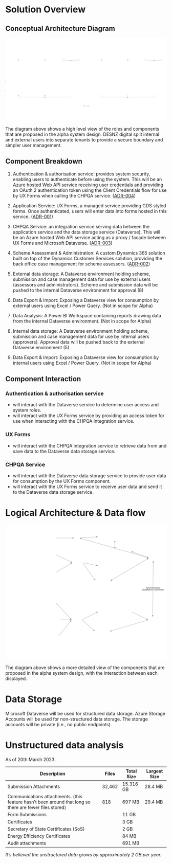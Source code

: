 # Solution Overview

## Conceptual Architecture Diagram

![Conceptual Architecture](./Images/Alpha_%20Proposed%20To-Be%20Conceptual%20Architecture%20v2.svg)

The diagram above shows a high level view of the roles and components that are proposed in the alpha system design. DESNZ digital split internal and external users into separate tenants to provide a secure boundary and simpler user management.

## Component Breakdown

1. Authentication & authorisation service: provides system security, enabling users to authenticate before using the system. This will be an Azure hosted Web API service receiving user credentials and providing an OAuth 2 authentication token using the Client Credentials flow for use by UX Forms when calling the CHPQA service. ([ADR-004](6_decisions_adr_004.md))

2. Application Service: UX Forms, a managed service providing GDS styled forms. Once authenticated, users will enter data into forms hosted in this service. ([ADR-001](./6_decisions_adr_001.md))

3. CHPQA Service: an integration service serving data between the application service and the data storage service (Dataverse). This will be an Azure hosted Web API service acting as a proxy / facade between UX Forms and Microsoft Dataverse. ([ADR-003](6_decisions_adr_003.md))

4. Scheme Assessment & Administration: A custom Dynamics 365 solution built on top of the Dynamics Customer Services solution, providing the back office case management for scheme assessors. ([ADR-002](./6_decisions_adr_002.md))

5. External data storage: A Dataverse environment holding scheme, submission and case management data for use by external users (assessors and administrators). Scheme and submission data will be pushed to the internal Dataverse environment for approval (8)

6. Data Export & Import: Exposing a Dataverse view for consumption by external users using Excel / Power Query. (Not in scope for Alpha)

7. Data Analysis: A Power BI Workspace containing reports drawing data from the internal Dataverse environment. (Not in scope for Alpha)

8. Internal data storage: A Dataverse environment holding scheme, submission and case management data for use by internal users (approvers). Approval data will be pushed back to the external Dataverse environment (5)

9. Data Export & Import: Exposing a Dataverse view for consumption by internal users using Excel / Power Query. (Not in scope for Alpha)

## Component Interaction

### Authentication & authorisation service
- will interact with the Dataverse service to determine user access and system roles.
- will interact with the UX Forms service by providing an access token for use when interacting with the CHPQA integration service.

### UX Forms
- will interact with the CHPQA integration service to retrieve data from and save data to the Dataverse data storage service.

### CHPQA Service
- will interact with the Dataverse data storage service to provide user data for consumption by the UX Forms component.
- will interact with the UX Forms service to receive user data and send it to the Dataverse data storage service.

# Logical Architecture & Data flow

![Logical Architecture](./Images/Alpha_%20Proposed%20To-Be%20Logical%20Architecture%20v2.svg)

The diagram above shows a more detailed view of the components that are proposed in the alpha system design, with the interaction between each displayed.

# Data Storage

Microsoft Dataverse will be used for structured data storage. Azure Storage Accounts will be used for non-structured data storage. The storage accounts will be private (i.e., no public endpoints).

# Unstructured data analysis

As of 20th March 2023:

| Description | Files | Total Size | Largest Size |
|--|--|--|--|
|Submission Attachments|32,462|15.316 GB|28.4 MB|
|Communications attachments. (this feature hasn’t been around that long so there are fewer files stored)|818|697 MB| 29.4 MB|
|Form Submissions||11 GB|
Certificates||3 GB|
|Secretary of State Certificates (SoS)|| 2 GB|
|Energy Efficiency Certificates||84 MB|
|Audit attachments||691 MB|

_It’s believed the unstructured data grows by approximately 2 GB per year._
